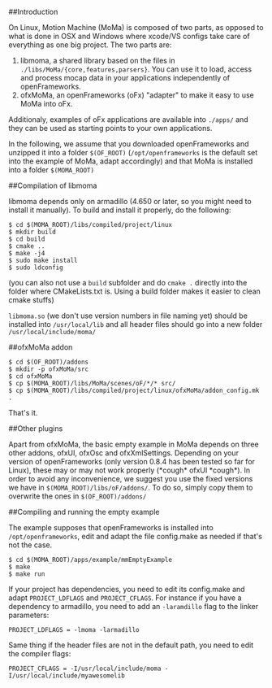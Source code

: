 ##Introduction

On Linux, Motion Machine (MoMa) is composed of two parts, as opposed to what is done in OSX and Windows where xcode/VS configs take care of everything as one big project. The two parts are:

1. libmoma, a shared library based on the files in `./libs/MoMa/{core,features,parsers}`. You can use it to load, access and process mocap data in your applications independently of openFrameworks.
2. ofxMoMa, an openFrameworks (oFx) "adapter" to make it easy to use MoMa into oFx.

Additionaly, examples of oFx applications are available into `./apps/` and they can be used as starting points to your own applications.

In the following, we assume that you downloaded openFrameworks and unzipped it into a folder `$(OF_ROOT)` (`/opt/openframeworks` is the default set into the example of MoMa, adapt accordingly) and that MoMa is installed into a folder `$(MOMA_ROOT)`

##Compilation of libmoma

libmoma depends only on armadillo (4.650 or later, so you might need to install it manually). To build and install it properly, do the following:

```
$ cd $(MOMA_ROOT)/libs/compiled/project/linux
$ mkdir build
$ cd build
$ cmake ..
$ make -j4
$ sudo make install
$ sudo ldconfig
```

(you can also not use a `build` subfolder and do `cmake .` directly into the folder where CMakeLists.txt is. Using a build folder makes it easier to clean cmake stuffs)

`libmoma.so` (we don't use version numbers in file naming yet) should be installed into `/usr/local/lib` and all header files should go into a new folder `/usr/local/include/moma/`

##ofxMoMa addon

```
$ cd $(OF_ROOT)/addons
$ mkdir -p ofxMoMa/src
$ cd ofxMoMa
$ cp $(MOMA_ROOT)/libs/MoMa/scenes/oF/*/* src/
$ cp $(MOMA_ROOT)/libs/compiled/project/linux/ofxMoMa/addon_config.mk .
```

That's it.

##Other plugins

Apart from ofxMoMa, the basic empty example in MoMa depends on three other addons, ofxUI, ofxOsc and ofxXmlSettings. Depending on your version of openFrameworks (only version 0.8.4 has been tested so far for Linux), these may or may not work properly (\*cough\* ofxUI \*cough\*). In order to avoid any inconvenience, we suggest you use the fixed versions we have in `$(MOMA_ROOT)/libs/oF/addons/`. To do so, simply copy them to overwrite the ones in `$(OF_ROOT)/addons/`

##Compiling and running the empty example

The example supposes that openFrameworks is installed into `/opt/openframeworks`, edit and adapt the file config.make as needed if that's not the case.

```
$ cd $(MOMA_ROOT)/apps/example/mmEmptyExample
$ make
$ make run
```

If your project has dependencies, you need to edit its config.make and adapt `PROJECT_LDFLAGS` and `PROJECT_CFLAGS`. For instance if you have a dependency to armadillo, you need to add an `-laramdillo` flag to the linker parameters:

```
PROJECT_LDFLAGS = -lmoma -larmadillo
```

Same thing if the header files are not in the default path, you need to edit the compiler flags:

```
PROJECT_CFLAGS = -I/usr/local/include/moma -I/usr/local/include/myawesomelib
```

